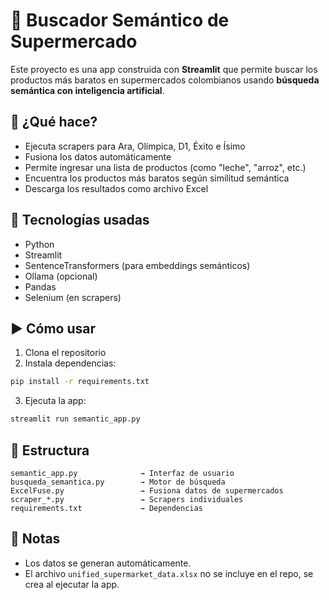 # 🛒 Buscador Semántico de Supermercado

Este proyecto es una app construida con **Streamlit** que permite buscar los productos más baratos en supermercados colombianos usando **búsqueda semántica con inteligencia artificial**.

## 🚀 ¿Qué hace?

- Ejecuta scrapers para Ara, Olímpica, D1, Éxito e Ísimo
- Fusiona los datos automáticamente
- Permite ingresar una lista de productos (como "leche", "arroz", etc.)
- Encuentra los productos más baratos según similitud semántica
- Descarga los resultados como archivo Excel

## 🧠 Tecnologías usadas

- Python
- Streamlit
- SentenceTransformers (para embeddings semánticos)
- Ollama (opcional)
- Pandas
- Selenium (en scrapers)

## ▶️ Cómo usar

1. Clona el repositorio
2. Instala dependencias:

```bash
pip install -r requirements.txt
```

3. Ejecuta la app:

```bash
streamlit run semantic_app.py
```

## 📁 Estructura

```
semantic_app.py              → Interfaz de usuario
busqueda_semantica.py        → Motor de búsqueda
ExcelFuse.py                 → Fusiona datos de supermercados
scraper_*.py                 → Scrapers individuales
requirements.txt             → Dependencias
```

## 📌 Notas

- Los datos se generan automáticamente.
- El archivo `unified_supermarket_data.xlsx` no se incluye en el repo, se crea al ejecutar la app.